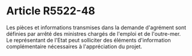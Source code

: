 # Article R5522-48

  
Les pièces et informations transmises dans la demande d'agrément sont définies par arrêté des ministres chargés de l'emploi et de l'outre-mer.   
Le représentant de l'Etat peut solliciter des éléments d'information complémentaire nécessaires à l'appréciation du projet.